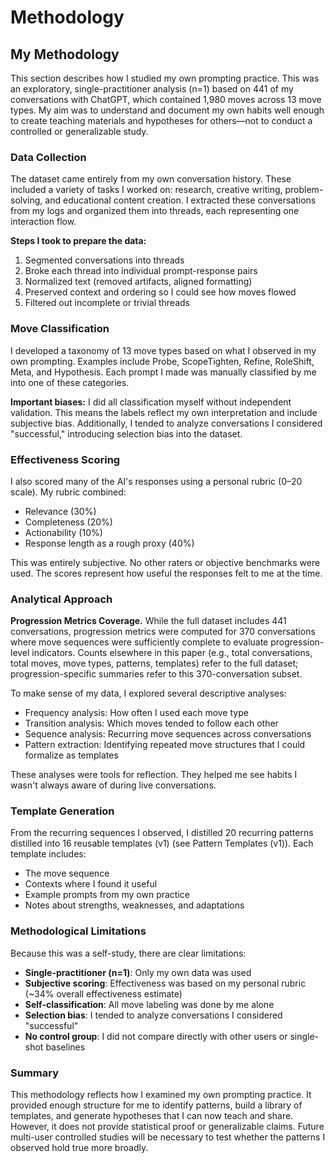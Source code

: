 # Methodology

## My Methodology

This section describes how I studied my own prompting practice. This was an exploratory, single-practitioner analysis (n=1) based on 441 of my conversations with ChatGPT, which contained 1,980 moves across 13 move types. My aim was to understand and document my own habits well enough to create teaching materials and hypotheses for others—not to conduct a controlled or generalizable study.

### Data Collection

The dataset came entirely from my own conversation history. These included a variety of tasks I worked on: research, creative writing, problem-solving, and educational content creation. I extracted these conversations from my logs and organized them into threads, each representing one interaction flow.

**Steps I took to prepare the data:**  
1. Segmented conversations into threads  
2. Broke each thread into individual prompt-response pairs  
3. Normalized text (removed artifacts, aligned formatting)  
4. Preserved context and ordering so I could see how moves flowed  
5. Filtered out incomplete or trivial threads  

### Move Classification

I developed a taxonomy of 13 move types based on what I observed in my own prompting. Examples include Probe, ScopeTighten, Refine, RoleShift, Meta, and Hypothesis. Each prompt I made was manually classified by me into one of these categories.

**Important biases:** I did all classification myself without independent validation. This means the labels reflect my own interpretation and include subjective bias. Additionally, I tended to analyze conversations I considered "successful," introducing selection bias into the dataset.

### Effectiveness Scoring

I also scored many of the AI's responses using a personal rubric (0–20 scale). My rubric combined:  
- Relevance (30%)  
- Completeness (20%)  
- Actionability (10%)  
- Response length as a rough proxy (40%)  

This was entirely subjective. No other raters or objective benchmarks were used. The scores represent how useful the responses felt to me at the time.

### Analytical Approach

**Progression Metrics Coverage.** While the full dataset includes 441 conversations, progression metrics were computed for 370 conversations where move sequences were sufficiently complete to evaluate progression-level indicators. Counts elsewhere in this paper (e.g., total conversations, total moves, move types, patterns, templates) refer to the full dataset; progression-specific summaries refer to this 370-conversation subset.

To make sense of my data, I explored several descriptive analyses:

- Frequency analysis: How often I used each move type  
- Transition analysis: Which moves tended to follow each other  
- Sequence analysis: Recurring move sequences across conversations  
- Pattern extraction: Identifying repeated move structures that I could formalize as templates  

These analyses were tools for reflection. They helped me see habits I wasn't always aware of during live conversations.

### Template Generation

From the recurring sequences I observed, I distilled 20 recurring patterns distilled into 16 reusable templates (v1) (see Pattern Templates (v1)). Each template includes:  
- The move sequence  
- Contexts where I found it useful  
- Example prompts from my own practice  
- Notes about strengths, weaknesses, and adaptations  

### Methodological Limitations

Because this was a self-study, there are clear limitations:  
- **Single-practitioner (n=1)**: Only my own data was used  
- **Subjective scoring**: Effectiveness was based on my personal rubric (~34% overall effectiveness estimate)  
- **Self-classification**: All move labeling was done by me alone  
- **Selection bias**: I tended to analyze conversations I considered "successful"  
- **No control group**: I did not compare directly with other users or single-shot baselines  

### Summary

This methodology reflects how I examined my own prompting practice. It provided enough structure for me to identify patterns, build a library of templates, and generate hypotheses that I can now teach and share. However, it does not provide statistical proof or generalizable claims. Future multi-user controlled studies will be necessary to test whether the patterns I observed hold true more broadly.
